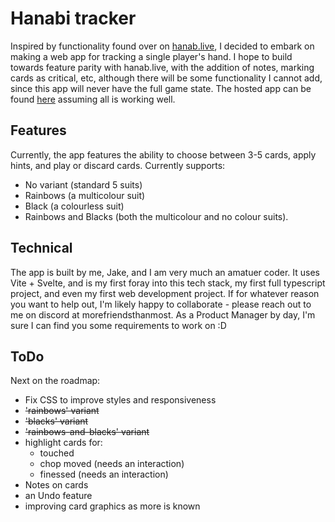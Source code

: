 # Hanabi tracker

Inspired by functionality found over on [hanab.live](https://hanab.live), I decided to embark on making a web app for tracking a single player's hand. I hope to build towards feature parity with hanab.live, with the addition of notes, marking cards as critical, etc, although there will be some functionality I cannot add, since this app will never have the full game state. The hosted app can be found [here](https://jparkhouse.github.io/hanabi-tracker/) assuming all is working well.

## Features

Currently, the app features the ability to choose between 3-5 cards, apply hints, and play or discard cards. Currently supports:
- No variant (standard 5 suits)
- Rainbows (a multicolour suit)
- Black (a colourless suit)
- Rainbows and Blacks (both the multicolour and no colour suits).

## Technical

The app is built by me, Jake, and I am very much an amatuer coder. It uses Vite + Svelte, and is my first foray into this tech stack, my first full typescript project, and even my first web development project. If for whatever reason you want to help out, I'm likely happy to collaborate - please reach out to me on discord at morefriendsthanmost. As a Product Manager by day, I'm sure I can find you some requirements to work on :D

## ToDo

Next on the roadmap:
- Fix CSS to improve styles and responsiveness
- ~~'rainbows' variant~~
- ~~'blacks' variant~~
- ~~'rainbows-and-blacks' variant~~
- highlight cards for:
    - touched
    - chop moved (needs an interaction)
    - finessed (needs an interaction)
- Notes on cards
- an Undo feature
- improving card graphics as more is known
